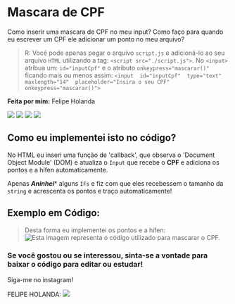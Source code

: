 # Mascara de CPF

Como inserir uma mascara de CPF no meu input? Como faço para quando eu escrever um CPF ele adicionar um ponto no meu arquivo?

> R: Você pode  apenas pegar o arquivo `script.js` e adicioná-lo ao seu arquivo `HTML` utilizando a tag: `<script src="./script.js">`.
> No `<input>` atribua um: `id="inputCpf"` e o atributo `onkeypress="mascarar()"`
> ficando mais ou menos assim: `<input  id="inputCpf"  type="text"  maxlength="14"  placeholder="Insira o seu CPF"  onkeypress="mascarar()">`


**Feita por mim:** Felipe Holanda
<div style="">
<a title="OBS: Não é referente a trabalho!" href='http://instagram.com/felipe.nether'><img src="https://img.shields.io/badge/Instagram-purple?style=for-the-badge&logo=instagram&logoColor=white"></img></a>
<a title="OBS: Não é referente a trabalho!" href='http://twitter.com/felipe_nether'><img src="https://img.shields.io/badge/Twitter-darkblue?style=for-the-badge&logo=Twitter&logoColor=white"></img></a>
<a href='https://api.whatsapp.com/send/?phone=5599982638444&text=Ol%C3%A1%2C+gostaria+de+efetuar+um+or%C3%A7amento&app_absent=0' title="ATENÇÃO: WhatsApp para trabalho apenas."><img src="https://img.shields.io/badge/WhatsApp-darkgreen?style=for-the-badge&logo=WhatsApp&logoColor=white"></img></a>
<a href='mailto:felipe_nether@icloud.com' title="ATENÇÃO: Email para trabalho apenas."><img src="https://img.shields.io/badge/EMail-deepskyblue?style=for-the-badge&logo=gmail&logoColor=white"></img></a>
</div>

## Como eu implementei isto no código?

No HTML eu inseri uma função de 'callback', que observa o 'Document Object Module' (DOM) e atualiza o `Input` que recebe o **CPF** e adiciona os pontos e a hífen automaticamente.

Apenas ***Aninhei**** alguns `IFs` e fiz com que eles recebessem o tamanho da `string` e acrescenta os pontos e traço automaticamente!

## Exemplo em Código:

> Desta forma eu implementei os pontos e a hifen:
![Esta imagem representa o código utilizado para mascarar o CPF.](https://i.imgur.com/wbLh7c6.png)
### Se você gostou ou se interessou, sinta-se a vontade para baixar o código para editar ou estudar!

Siga-me no instagram!

FELIPE HOLANDA: <a title="OBS: Não é referente a trabalho!" href='http://instagram.com/felipe.nether'><img src="https://img.shields.io/badge/Instagram-purple?style=for-the-badge&logo=instagram&logoColor=white"></img></a>
